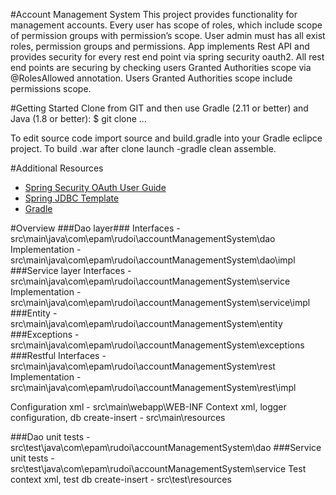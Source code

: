 #Account Management System 
This project provides functionality for management accounts. Every user has scope of roles, which include scope of permission groups with permission’s scope. User admin must has all exist roles, permission groups and permissions. 
App implements Rest API and provides security for every rest end point via spring security oauth2. All rest end points are securing by checking users Granted Authorities scope via @RolesAllowed annotation. Users Granted Authorities scope include permissions scope. 


#Getting Started
Clone from GIT and then use Gradle (2.11 or better) and Java (1.8 or better):
$ git clone ...

To edit source code import source and build.gradle into your Gradle eclipce project.
To build .war after clone launch -gradle clean assemble.

#Additional Resources
* [Spring Security OAuth User Guide](http://projects.spring.io/spring-security-oauth/docs/Home.html)
* [Spring JDBC Template](https://spring.io/guides/gs/relational-data-access/)
* [Gradle](http://gradle.org/getting-started-gradle-java/)

#Overview
###Dao layer### 
Interfaces - src\main\java\com\epam\rudoi\accountManagementSystem\dao
Implementation -  src\main\java\com\epam\rudoi\accountManagementSystem\dao\impl
###Service layer 
Interfaces - src\main\java\com\epam\rudoi\accountManagementSystem\service
Implementation - src\main\java\com\epam\rudoi\accountManagementSystem\service\impl
###Entity - src\main\java\com\epam\rudoi\accountManagementSystem\entity
###Exceptions - src\main\java\com\epam\rudoi\accountManagementSystem\exceptions
###Restful 
Interfaces - src\main\java\com\epam\rudoi\accountManagementSystem\rest
Implementation - src\main\java\com\epam\rudoi\accountManagementSystem\rest\impl

Configuration xml - src\main\webapp\WEB-INF
Context xml, logger configuration, db create-insert - src\main\resources

###Dao unit tests - src\test\java\com\epam\rudoi\accountManagementSystem\dao
###Service unit tests - src\test\java\com\epam\rudoi\accountManagementSystem\service
Test context xml, test db create-insert - src\test\resources
